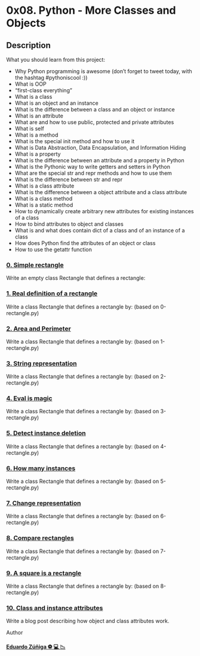# 0x08. Python - More Classes and Objects

## Description

What you should learn from this project:

- Why Python programming is awesome (don’t forget to tweet today, with the hashtag #pythoniscool :))
- What is OOP
- “first-class everything”
- What is a class
- What is an object and an instance
- What is the difference between a class and an object or instance
- What is an attribute
- What are and how to use public, protected and private attributes
- What is self
- What is a method
- What is the special init method and how to use it
- What is Data Abstraction, Data Encapsulation, and Information Hiding
- What is a property
- What is the difference between an attribute and a property in Python
- What is the Pythonic way to write getters and setters in Python
- What are the special str and repr methods and how to use them
- What is the difference between str and repr
- What is a class attribute
- What is the difference between a object attribute and a class attribute
- What is a class method
- What is a static method
- How to dynamically create arbitrary new attributes for existing instances of a class
- How to bind attributes to object and classes
- What is and what does contain dict of a class and of an instance of a class
- How does Python find the attributes of an object or class
- How to use the getattr function

### [0. Simple rectangle](https://github.com/edwardzuniga/ "### 0. Simple rectangle")

Write an empty class Rectangle that defines a rectangle:

### [1. Real definition of a rectangle](https://github.com/edwardzuniga/ "1. Real definition of a rectangle")

Write a class Rectangle that defines a rectangle by: (based on 0-rectangle.py)

### [2. Area and Perimeter](https://github.com/edwardzuniga/ "2. Area and Perimeter")

Write a class Rectangle that defines a rectangle by: (based on 1-rectangle.py)

### [3. String representation](https://github.com/edwardzuniga/ "3. String representation")

Write a class Rectangle that defines a rectangle by: (based on 2-rectangle.py)

### [4. Eval is magic](https://github.com/edwardzuniga/ "4. Eval is magic")

Write a class Rectangle that defines a rectangle by: (based on 3-rectangle.py)

### [5. Detect instance deletion](http://https://github.com/edwardzuniga/ "5. Detect instance deletion")

Write a class Rectangle that defines a rectangle by: (based on 4-rectangle.py)

### [6. How many instances](https://github.com/edwardzuniga/ "6. How many instances")

Write a class Rectangle that defines a rectangle by: (based on 5-rectangle.py)

### [7. Change representation](https://github.com/edwardzuniga/ "7. Change representation")

Write a class Rectangle that defines a rectangle by: (based on 6-rectangle.py)

### [8. Compare rectangles](https://github.com/edwardzuniga/ "8. Compare rectangle")

Write a class Rectangle that defines a rectangle by: (based on 7-rectangle.py)

### [9. A square is a rectangle](https://github.com/edwardzuniga/ "9. A square is a rectangle")

Write a class Rectangle that defines a rectangle by: (based on 8-rectangle.py)

### [10. Class and instance attributes](https://github.com/edwardzuniga/ "10. Class and instance attributes")

Write a blog post describing how object and class attributes work.

Author

#### [Eduardo Zúñiga :soccer: :computer: :chart_with_downwards_trend:](https://github.com/edwardzuniga/ "Eduardo Zúñiga") 
